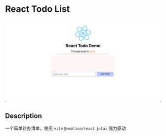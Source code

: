 # React Todo List

![demo](img/demo.png)

## Description

一个简单待办清单，使用 `vite` `@emotion/react` `jotai` 强力驱动
